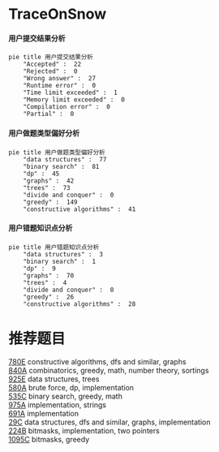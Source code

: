 # TraceOnSnow

<!-- tabs:start -->



#### **用户提交结果分析**

```mermaid
pie title 用户提交结果分析
    "Accepted" :  22
    "Rejected" :  0
    "Wrong answer" :  27
    "Runtime error" :  0
    "Time limit exceeded" :  1
    "Memory limit exceeded" :  0
    "Compilation error" :  0
    "Partial" :  0
```

#### **用户做题类型偏好分析**

```mermaid
pie title 用户做题类型偏好分析
    "data structures" :  77
    "binary search" :  81
    "dp" :  45
    "graphs" :  42
    "trees" :  73
    "divide and conquer" :  0
    "greedy" :  149
    "constructive algorithms" :  41
```
#### **用户错题知识点分析**

```mermaid
pie title 用户错题知识点分析
    "data structures" :  3
    "binary search" :  1
    "dp" :  9
    "graphs" :  70
    "trees" :  4
    "divide and conquer" :  0
    "greedy" :  26
    "constructive algorithms" :  28
```



<!-- tabs:end -->
# 推荐题目
[780E](https://codeforces.com/contest/780/problem/E)		constructive algorithms,
                        dfs and similar,
                        graphs		  
[840A](https://codeforces.com/contest/840/problem/A)		combinatorics,
                        greedy,
                        math,
                        number theory,
                        sortings		  
[925E](https://codeforces.com/contest/925/problem/E)		data structures,
                        trees		  
[580A](https://codeforces.com/contest/580/problem/A)		brute force,
                        dp,
                        implementation		  
[535C](https://codeforces.com/contest/535/problem/C)		binary search,
                        greedy,
                        math		  
[975A](https://codeforces.com/contest/975/problem/A)		implementation,
                        strings		  
[691A](https://codeforces.com/contest/691/problem/A)		implementation		  
[29C](https://codeforces.com/contest/29/problem/C)		data structures,
                        dfs and similar,
                        graphs,
                        implementation		  
[224B](https://codeforces.com/contest/224/problem/B)		bitmasks,
                        implementation,
                        two pointers		  
[1095C](https://codeforces.com/contest/1095/problem/C)		bitmasks,
                        greedy		  
